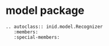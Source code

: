 # model package

```{eval-rst}
.. autoclass:: inid.model.Recognizer
   :members:
   :special-members:
```
